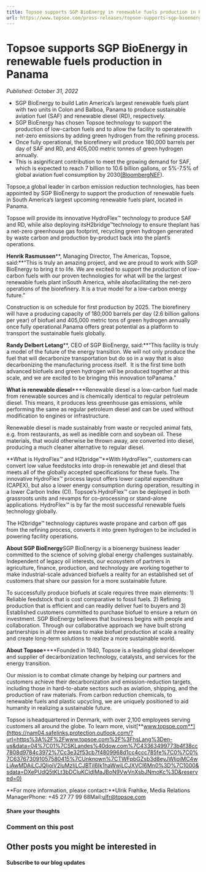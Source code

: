 ```yaml
---
title: Topsoe supports SGP BioEnergy in renewable fuels production in Panama
url: https://www.topsoe.com/press-releases/topsoe-supports-sgp-bioenergy-in-renewable-fuels-production-in-panama#main-content
---
```


# Topsoe supports SGP BioEnergy in renewable fuels production in Panama

*Published: October 31, 2022*

- SGP BioEnergy to build Latin America’s largest renewable fuels plant with two units in Colon and Balboa, Panama to produce sustainable aviation fuel (SAF) and renewable diesel (RD), respectively.
- SGP BioEnergy has chosen Topsoe technology to support the production of low-carbon fuels and to allow the facility to operatewith net-zero emissions by adding green hydrogen from the refining process.
- Once fully operational, the biorefinery will produce 180,000 barrels per day of SAF and RD, and 405,000 metric tonnes of green hydrogen annually.
- This is asignificant contribution to meet the growing demand for SAF, which is expected to reach 7 billion to 10.6 billion gallons, or 5%-7.5% of global aviation fuel consumption by 2030[(BloombergNEF](https://about.bnef.com/blog/2022-sustainable-aviation-fuel-outlook/)).

Topsoe,a global leader in carbon emission reduction technologies, has been appointed by SGP BioEnergy to support the production of renewable fuels in South America’s largest upcoming renewable fuels plant, located in Panama.

Topsoe will provide its innovative HydroFlex™ technology to produce SAF and RD, while also deploying itsH2bridge™technology to ensure theplant has a net-zero greenhouse gas footprint, recycling green hydrogen generated by waste carbon and production by-product back into the plant’s operations.

**Henrik Rasmussen****, Managing Director, The Americas, Topsoe, said:**“This is truly an amazing project, and we are proud to work with SGP BioEnergy to bring it to life. We are excited to support the production of low-carbon fuels with our proven technologies for what will be the largest renewable fuels plant inSouth America, while alsofacilitating the net-zero operations of the biorefinery. It is a true model for a low-carbon energy future.”

Construction is on schedule for first production by 2025. The biorefinery will have a producing capacity of 180,000 barrels per day (2.6 billion gallons per year) of biofuel and 405,000 metric tons of green hydrogen annually once fully operational.Panama offers great potential as a platform to transport the sustainable fuels globally.

**Randy Delbert Letang****, CEO of SGP BioEnergy, said:**“This facility is truly a model of the future of the energy transition. We will not only produce the fuel that will decarbonize transportation but do so in a way that is also decarbonizing the manufacturing process itself.  It is the first time both advanced biofuels and green hydrogen will be produced together at this scale, and we are excited to be bringing this innovation toPanama.”

**What is renewable diesel******Renewable diesel is a low-carbon fuel made from renewable sources and is chemically identical to regular petroleum diesel. This means, it produces less greenhouse gas emissions, while performing the same as regular petroleum diesel and can be used without modification to engines or infrastructure.

Renewable diesel is made sustainably from waste or recycled animal fats, e.g. from restaurants, as well as inedible corn and soybean oil. These materials, that would otherwise be thrown away, are converted into diesel, producing a much cleaner alternative to regular diesel.

**What is HydroFlex™ and H2bridge™**With HydroFlex™, customers can convert low value feedstocks into drop-in renewable jet and diesel that meets all of the globally accepted specifications for these fuels. The innovative HydroFlex™ process layout offers lower capital expenditure (CAPEX), but also a lower energy consumption during operation, resulting in a lower Carbon Index (CI). Topsoe’s HydroFlex™ can be deployed in both grassroots units and revamps for co-processing or stand-alone applications. HydroFlex™ is by far the most successful renewable fuels technology globally.

The H2bridge™ technology captures waste propane and carbon off gas from the refining process, converts it into green hydrogen to be included in powering facility operations.

**About SGP BioEnergy**SGP BioEnergy is a bioenergy business leader committed to the science of solving global energy challenges sustainably. Independent of legacy oil interests, our ecosystem of partners in agriculture, finance, production, and technology are working together to make industrial-scale advanced biofuels a reality for an established set of customers that share our passion for a more sustainable future.

To successfully produce biofuels at scale requires three main elements: 1) Reliable feedstock that is cost comparative to fossil fuels. 2) Refining production that is efficient and can readily deliver fuel to buyers and 3) Established customers committed to purchase biofuel to ensure a return on investment. SGP BioEnergy believes that business begins with people and collaboration. Through our collaborative approach we have built strong partnerships in all three areas to make biofuel production at scale a reality and create long-term solutions to realize a more sustainable world.

**About Topsoe******Founded in 1940, Topsoe is a leading global developer and supplier of decarbonization technology, catalysts, and services for the energy transition.

Our mission is to combat climate change by helping our partners and customers achieve their decarbonization and emission-reduction targets, including those in hard-to-abate sectors such as aviation, shipping, and the production of raw materials. From carbon reduction chemicals, to renewable fuels and plastic upcycling, we are uniquely positioned to aid humanity in realizing a sustainable future.

Topsoe is headquartered in Denmark, with over 2,100 employees serving customers all around the globe. To learn more, visit[**www.topsoe.com**](https://nam04.safelinks.protection.outlook.com/?url=https%3A%2F%2Fwww.topsoe.com%2F%3FhsLang%3Den-us&data=04%7C01%7CSKLandes%40dow.com%7C43363499773b4f38cc7808d9784c3972%7Cc3e32f53cb7f4809968d1cc4ccc785fe%7C0%7C0%7C637673091057580415%7CUnknown%7CTWFpbGZsb3d8eyJWIjoiMC4wLjAwMDAiLCJQIjoiV2luMzIiLCJBTiI6Ik1haWwiLCJXVCI6Mn0%3D%7C1000&sdata=DXePUdQ5tKLt3bDCluKCIdIMaJBoN9VwVnXsbJNmoKc%3D&reserved=0)

**For more information, please contact:**Ulrik Frøhlke, Media Relations ManagerPhone: +45 27 77 99 68Mail:[ulfr@topsoe.com](mailto:ulfr@topsoe.com)

#### Share your thoughts

### Comment on this post

## Other posts you might be interested in

#### Subscribe to our blog updates